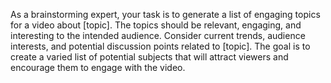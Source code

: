 As a brainstorming expert, your task is to generate a list of engaging topics for a video about [topic]. The topics should be relevant, engaging, and interesting to the intended audience. Consider current trends, audience interests, and potential discussion points related to [topic]. The goal is to create a varied list of potential subjects that will attract viewers and encourage them to engage with the video.